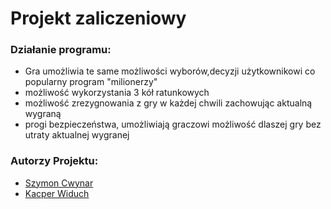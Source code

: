 # Projekt zaliczeniowy 



### Działanie programu: </br>
* Gra umożliwia te same możliwości wyborów,decyzji użytkownikowi co popularny program "milionerzy"
* możliwość wykorzystania 3 kół ratunkowych 
* możliwość zrezygnowania z gry w każdej chwili zachowując aktualną wygraną
* progi bezpieczeństwa, umożliwiają graczowi możliwość dlaszej gry bez utraty aktualnej wygranej


### Autorzy Projektu: </br>
* [Szymon Cwynar](https://github.com/SzymCwy)</br>
* [Kacper Widuch](https://github.com/kwiduch)</br>



